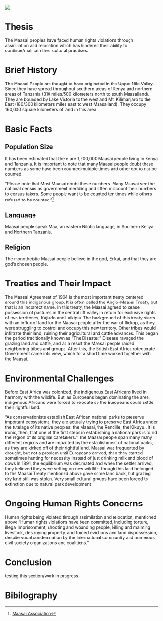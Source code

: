 
<a href="https://juncture-digital.org"><img src="https://juncture-digital.org/images/ve-button.png"></a>

<param ve-config 
       title="Maasai: Indigenous People "
       author="By: Kaylee, Marshury, and Sadie"
       banner="https://upload.wikimedia.org/wikipedia/commons/9/99/Maasai_tribe.jpg" 
       layout="vertical">
       

<!-- Entities discussed throughout the essay are typically defined before the essay text and
     are thus available in all text.  Entity identifiers (QIDs) can be found in either
     Wikipedia or Wikidata (https://www.wikidata.org)> -->
<param ve-entity eid="Q185372"> <!-- testing 1-->
<param ve-entity eid="Q41264"> <!-- testing 2 -->
<param ve-entity eid="Q221092"> <!-- testing 3 -->
<param ve-entity eid="Q36600"> <!-- testing 4 -->

# Thesis

The Maasai peoples have faced human rights violations through assimilation and relocation which has hindered their ability to continue/maintain their cultural practices.


# Brief History
	
The Maasai People are thought to have originated in the Upper Nile Valley. Since they have spread throughout southern areas of Kenya and northern areas of Tanzania (310 miles/500 kilometers north to south Maasailand). They are bounded by Lake Victoria to the west and Mt. Kilimanjaro to the East (180/300 kilometers miles east to west Maasailand). They occupy 160,000 square kilometers of land in this area. 

<param ve-video
	id="https://www.youtube.com/embed/ThcppnztYpw"
	title="The Life in Maasai Tribal|Emmanuel Milia Mankura|TEDxHongKongLive.">

<param ve-image label="Map" url="http://www.101lasttribes.com/maps/masai_map.jpg">


# Basic Facts


## Population Size
It has been estimated that there are 1,200,000 Maasai people living in Kenya and Tanzania. It is important to note that many Maasai people doubt these numbers as some have been counted multiple times and other opt to not be counted. 

“Please note that Most Maasai doubt these numbers. Many Maasai see the national census as government meddling and often miscount their numbers to census takers. Some people want to be counted ten times while others refused to be counted.”[^2]

## Language
Maasai people speak Maa, an eastern Nilotic language, in Southern Kenya and Northern Tanzania. 
## Religion
The monotheistic Maasai people believe in the god, Enkai, and that they are god’s chosen people.

# Treaties and Their Impact

The Maasai Agreement of 1904 is the most important treaty centered around this indigenous group. It is often called the Anglo-Maasai Treaty, but that is an incorrect name. In this treaty, the Maasai agreed to cease possession of pastures in the central rift valley in return for exclusive rights of two territories, Kajiado and Laikipia. 
The background of this treaty starts with an influx of land for the Maasai people after the war of Iliokop, as they were struggling to control and occupy this new territory. Other tribes would infiltrate their land, ruining their agricultural and cattle advances. This began the period traditionally known as “The Disaster.” Disease ravaged the grazing land and cattle, and as a result the Maasai people raided neighboring tribes and groups. After this, the British East Africa rotectorate Government came into view, which for a short time worked together with the Maasai. 


# Environmental Challenges
Before East Africa was colonized, the indigenous East Africans lived in harmony with the wildlife. But, as Europeans began dominating the area, indigenous Africans were forced to relocate so the Europeans could settle their rightful land. 

“As conservationists establish East African national parks to preserve important ecosystems, they are actually trying to preserve East Africa under the tutelage of its native peoples: the Maasai, the Rendille, the Kikuyu...It is ironic, then, that one of the first steps in establishing a national park is to rid the region of its original caretakers.”
The Maasai people span many many different regions and are impacted by the establishment of national parks, as they are kicked off of their rightful land.
Maasai was frequented by drought, but not a problem until Europeans arrived, then they started sometimes hunting for necessity instead of just drinking milk and blood of cows
In 1891, the equilibrium was decimated and when the settler arrived, they believed they were setting on new wildlife, though this land belonged to the Maasai
Treaty mentioned above gave some land back, but grazing dry land still was stolen.
Very small cultural groups have been forced to extinction due to natural park development

<param ve-compare sync url="https://i.guim.co.uk/img/static/sys-images/Guardian/Pix/pictures/2011/11/23/1322051615643/Maasai-pastoralists-livin-011.jpg?width=1010&quality=45&auto=format&fit=max&dpr=2&s=b79ae3ee57db2a0e31d758f9252c78be">
<param ve-compare url="https://i.guim.co.uk/img/static/sys-images/Guardian/Pix/pictures/2011/11/23/1322051614542/Maasai-pastoralists-livin-010.jpg?width=1010&quality=45&auto=format&fit=max&dpr=2&s=6f19a2e9ace5f34b8b7e3fc233c6f330">
<param ve-compare url="https://i.guim.co.uk/img/static/sys-images/Guardian/Pix/pictures/2011/11/23/1322051614542/Maasai-pastoralists-livin-010.jpg?width=1010&quality=45&auto=format&fit=max&dpr=2&s=6f19a2e9ace5f34b8b7e3fc233c6f330">

# Ongoing Human Rights Concerns
Human rights being violated through assimilation and relocation, mentioned above 
“Human rights violations have been committed, including torture, illegal imprisonment, shooting and wounding people, killing and maiming livestock, destroying property, and forced evictions and land dispossession, despite vocal condemnation by the international community and numerous civil society organizations and coalitions.”

# Conclusion
testing this section/work in progress 
<param ve-image 
       manifest="https://iiif.juncture-digital.org/manifest/6dd738aed85597cac540ad31dd5818e86ef7f2918c7b43a9eb3123d5538e6e4c">
<param ve-map center="Q36600" zoom="11">


# Bibilography
[^2]: [Maasai Association](http://www.maasai-association.org/maasai.html)
